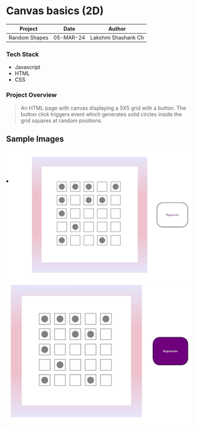 # Canvas basics (2D)

|       Project     |       Date        |       Author              |
|-------------------|-------------------|---------------------------|
|   Random Shapes   |       05-MAR-24   |   Lakshmi Shashank Ch     |


### Tech Stack
* Javascript
* HTML
* CSS

### Project Overview

> An HTML page with canvas displaying a 5X5 grid with a button. The button click triggers event which generates solid circles inside the grid squares at random positions.

## Sample Images
![Image1](https://github.com/vish4life/generativeArt/blob/Canvas2d_basics0/bascis0.jpg)
![Image2](https://github.com/vish4life/generativeArt/blob/Canvas2d_basics0/bascis0_1.jpg)

